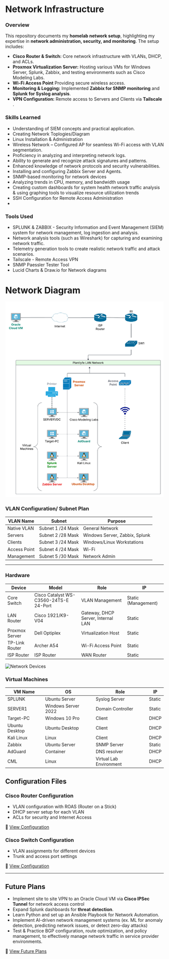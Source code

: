 # Network Infrastructure

### Overview
This repository documents my **homelab network setup**, highlighting my expertise in **network administration, security, and monitoring**. The setup includes:
- **Cisco Router & Switch:** Core network infrastructure with VLANs, DHCP, and ACLs.
- **Proxmox Virtualization Server:** Hosting various VMs for Windows Server, Splunk, Zabbix, and testing environments such as Cisco Modeling Labs.
- **Wi-Fi Access Point** Providing secure wireless access.
- **Monitoring & Logging:** Implemented **Zabbix for SNMP monitoring** and **Splunk for Syslog analysis**.
- **VPN Configuration:** Remote access to Servers and Clients via **Tailscale** .

### Skills Learned

- Understanding of SIEM concepts and practical application.
- Creating Network Toplogies/Diagram
- Linux Installation & Administration
- Wireless Network – Configured AP for seamless Wi-Fi access with VLAN segmentation.
- Proficiency in analyzing and interpreting network logs.
- Ability to generate and recognize attack signatures and patterns.
- Enhanced knowledge of network protocols and security vulnerabilities.
- Installing and configuring Zabbix Server and Agents.
- SNMP-based monitoring for network devices
- Analyzing trends in CPU, memory, and bandwidth usage
- Creating custom dashboards for system health network traffic analysis & using graphing tools to visualize resource utilization trends
- SSH Configuration for Remote Access Administration
- 
### Tools Used

- SPLUNK & ZABBIX - Security Information and Event Management (SIEM) system for network management, log ingestion and analysis.
- Network analysis tools (such as Wireshark) for capturing and examining network traffic.
- Telemetry generation tools to create realistic network traffic and attack scenarios.
- Tailscale - Remote Access VPN
- SNMP Paessler Tester Tool
- Lucid Charts & Draw.io for Network diagrams


# Network Diagram
![Network Diagram](https://github.com/Plantlyfe/HOMELAB-/blob/main/Stan%20Homelab%20Topology.png)


### **VLAN Configuration/ Subnet Plan**
| VLAN Name         | Subnet                | Purpose                               |
|-------------------|-----------------------|---------------------------------------|
| Native VLAN       | Subnet 1 /24 Mask     | General Network                       |
| Servers           | Subnet 2 /28 Mask     | Windows Server, Zabbix, Splunk        |
| Clients           | Subnet 3 /24 Mask     | Windows/Linux Workstations            |
| Access Point      | Subnet 4 /24 Mask     | Wi-Fi                                 |
| Management        | Subnet 5 /30 Mask     | Network Admin                         |

---
### Hardware
| Device             | Model             | Role                               | IP                  |
|-------------------|-------------------|-------------------------------------|---------------------|
| Core Switch       | Cisco Catalyst WS-C3560-24TS-E 24-Port     | VLAN Management                     | Static (Management) |
| LAN Router        | Cisco 1921/K9-V04  | Gateway, DHCP Server, Internal LAN  | Static              |
| Proxmox Server    | Dell Optiplex     | Virtualization Host                 | Static              |
| TP-Link Router    | Archer A54        | Wi-Fi Access Point                  | Static              |
| ISP Router        | ISP Router        | WAN Router                          | Static              |

![Network Devices](https://github.com/Plantlyfe/HOMELAB-/blob/main/Network%20Devices.jpg)


### Virtual Machines
| VM Name            | OS                     | Role                       | IP           |
|--------------------|------------------------|----------------------------|--------------|
| SPLUNK             | Ubuntu Server          | Syslog Server              | Static       |
| SERVER1            | Windows Server 2022    | Domain Controller          | Static       |
| Target-PC          | Windows 10 Pro         | Client                     | DHCP         |
| Ubuntu Desktop     | Ubuntu Desktop         | Client                     | DHCP         |
| Kali Linux         | Linux                  | Client                     | DHCP         |
| Zabbix             | Ubuntu Server          | SNMP Server                | Static       |
| AdGuard            | Container              | DNS resolver               | DHCP         |
| CML                | Linux                  | Virtual Lab Environment    | DHCP         |



## **Configuration Files**
### **Cisco Router Configuration**
- VLAN configuration with ROAS (Router on a Stick)
- DHCP server setup for each VLAN
- ACLs for security and Internet Access

📄 [View Configuration](configurations/cisco-router-config.txt)

### **Cisco Switch Configuration**
- VLAN assignments for different devices
- Trunk and access port settings

📄 [View Configuration](configurations/cisco-switch-config.txt)

---

## **Future Plans**
- Implement site to site VPN to an Oracle Cloud VM via **Cisco IPSec Tunnel** for network access control
- Expand Splunk dashboards for **threat detection**.
- Learn Python and set up an Ansible Playbook for Network Automation.
- Implement AI-driven network management systems (ex. ML for anomaly detection, predicting network issues, or detect zero-day attacks)
- Test & Practice BGP configuration, route optimization, and policy management, to effectively manage network traffic in service provider environments.

📄 [View Future Plans](documentation/future-plans.md)
  
